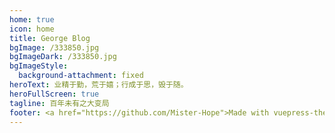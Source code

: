 ```yaml
---
home: true
icon: home
title: George Blog
bgImage: /333850.jpg
bgImageDark: /333850.jpg
bgImageStyle:
  background-attachment: fixed
heroText: 业精于勤，荒于嬉；行成于思，毁于随。
heroFullScreen: true
tagline: 百年未有之大变局
footer: <a href="https://github.com/Mister-Hope">Made with vuepress-theme-hope</a>
---
```

